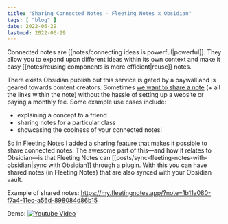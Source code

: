 ```yaml
---
title: "Sharing Connected Notes - Fleeting Notes x Obsidian"
tags: [ "blog" ]
date: 2022-06-29
lastmod: 2022-06-29
---
```

Connected notes are [[notes/connecting ideas is powerful|powerful]]. They allow you to expand upon different ideas within its own context and make it easy [[notes/reusing components is more efficient|reuse]] notes.

There exists Obsidian publish but this service is gated by a paywall and is geared towards content creators. Sometimes [we want to share a note](https://www.reddit.com/r/ObsidianMD/comments/vf8vx6/do_you_want_to_share_your_connected_notes/) (+ all the links within the note) without the hassle of setting up a website or paying a monthly fee. Some example use cases include:
-   explaining a concept to a friend
-   sharing notes for a particular class
-   showcasing the coolness of your connected notes!

So in Fleeting Notes I added a sharing feature that makes it possible to share connected notes. The awesome part of this—and how it relates to Obsidian—is that Fleeting Notes can [[posts/sync-fleeting-notes-with-obsidian|sync with Obsidian]] through a plugin. With this you can have shared notes (in Fleeting Notes) that are also synced with your Obsidian vault. 

Example of shared notes: https://my.fleetingnotes.app/?note=1b11a080-f7a4-11ec-a56d-898084d86b15

Demo: 
[![Youtube Video](https://img.youtube.com/vi/f3hxlXcmlyY/0.jpg)](https://www.youtube.com/watch?v=f3hxlXcmlyY)
